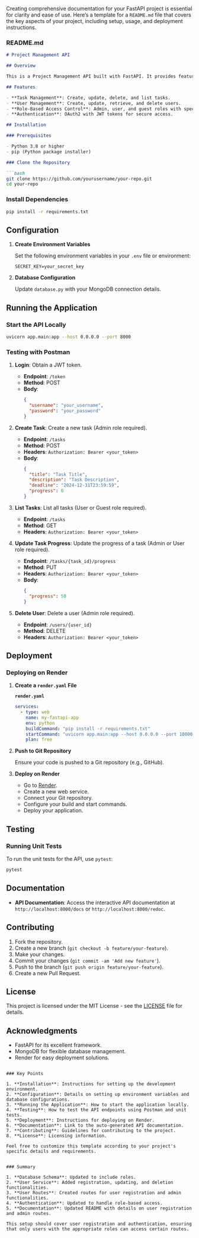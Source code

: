 Creating comprehensive documentation for your FastAPI project is essential for clarity and ease of use. Here’s a template for a `README.md` file that covers the key aspects of your project, including setup, usage, and deployment instructions.

### README.md

```markdown
# Project Management API

## Overview

This is a Project Management API built with FastAPI. It provides features for task assignment, deadlines, progress tracking, and user management. The API supports role-based access control for different user roles: admin, user, and guest.

## Features

- **Task Management**: Create, update, delete, and list tasks.
- **User Management**: Create, update, retrieve, and delete users.
- **Role-Based Access Control**: Admin, user, and guest roles with specific permissions.
- **Authentication**: OAuth2 with JWT tokens for secure access.

## Installation

### Prerequisites

- Python 3.8 or higher
- pip (Python package installer)

### Clone the Repository

```bash
git clone https://github.com/yourusername/your-repo.git
cd your-repo
```

### Install Dependencies

```bash
pip install -r requirements.txt
```

## Configuration

1. **Create Environment Variables**

   Set the following environment variables in your `.env` file or environment:

   ```env
   SECRET_KEY=your_secret_key
   ```

2. **Database Configuration**

   Update `database.py` with your MongoDB connection details.

## Running the Application

### Start the API Locally

```bash
uvicorn app.main:app --host 0.0.0.0 --port 8000
```

### Testing with Postman

1. **Login**: Obtain a JWT token.
   - **Endpoint**: `/token`
   - **Method**: POST
   - **Body**:
     ```json
     {
       "username": "your_username",
       "password": "your_password"
     }
     ```

2. **Create Task**: Create a new task (Admin role required).
   - **Endpoint**: `/tasks`
   - **Method**: POST
   - **Headers**: `Authorization: Bearer <your_token>`
   - **Body**:
     ```json
     {
       "title": "Task Title",
       "description": "Task Description",
       "deadline": "2024-12-31T23:59:59",
       "progress": 0
     }
     ```

3. **List Tasks**: List all tasks (User or Guest role required).
   - **Endpoint**: `/tasks`
   - **Method**: GET
   - **Headers**: `Authorization: Bearer <your_token>`

4. **Update Task Progress**: Update the progress of a task (Admin or User role required).
   - **Endpoint**: `/tasks/{task_id}/progress`
   - **Method**: PUT
   - **Headers**: `Authorization: Bearer <your_token>`
   - **Body**:
     ```json
     {
       "progress": 50
     }
     ```

5. **Delete User**: Delete a user (Admin role required).
   - **Endpoint**: `/users/{user_id}`
   - **Method**: DELETE
   - **Headers**: `Authorization: Bearer <your_token>`

## Deployment

### Deploying on Render

1. **Create a `render.yaml` File**

   **`render.yaml`**
   ```yaml
   services:
     - type: web
       name: my-fastapi-app
       env: python
       buildCommand: "pip install -r requirements.txt"
       startCommand: "uvicorn app.main:app --host 0.0.0.0 --port 10000"
       plan: free
   ```

2. **Push to Git Repository**

   Ensure your code is pushed to a Git repository (e.g., GitHub).

3. **Deploy on Render**

   - Go to [Render](https://render.com/).
   - Create a new web service.
   - Connect your Git repository.
   - Configure your build and start commands.
   - Deploy your application.

## Testing

### Running Unit Tests

To run the unit tests for the API, use `pytest`:

```bash
pytest
```

## Documentation

- **API Documentation**: Access the interactive API documentation at `http://localhost:8000/docs` or `http://localhost:8000/redoc`.

## Contributing

1. Fork the repository.
2. Create a new branch (`git checkout -b feature/your-feature`).
3. Make your changes.
4. Commit your changes (`git commit -am 'Add new feature'`).
5. Push to the branch (`git push origin feature/your-feature`).
6. Create a new Pull Request.

## License

This project is licensed under the MIT License - see the [LICENSE](LICENSE) file for details.

## Acknowledgments

- FastAPI for its excellent framework.
- MongoDB for flexible database management.
- Render for easy deployment solutions.

```

### Key Points

1. **Installation**: Instructions for setting up the development environment.
2. **Configuration**: Details on setting up environment variables and database configurations.
3. **Running the Application**: How to start the application locally.
4. **Testing**: How to test the API endpoints using Postman and unit tests.
5. **Deployment**: Instructions for deploying on Render.
6. **Documentation**: Link to the auto-generated API documentation.
7. **Contributing**: Guidelines for contributing to the project.
8. **License**: Licensing information.

Feel free to customize this template according to your project's specific details and requirements.


### Summary

1. **Database Schema**: Updated to include roles.
2. **User Service**: Added registration, updating, and deletion functionalities.
3. **User Routes**: Created routes for user registration and admin functionalities.
4. **Authentication**: Updated to handle role-based access.
5. **Documentation**: Updated README with details on user registration and admin routes.

This setup should cover user registration and authentication, ensuring that only users with the appropriate roles can access certain routes.

